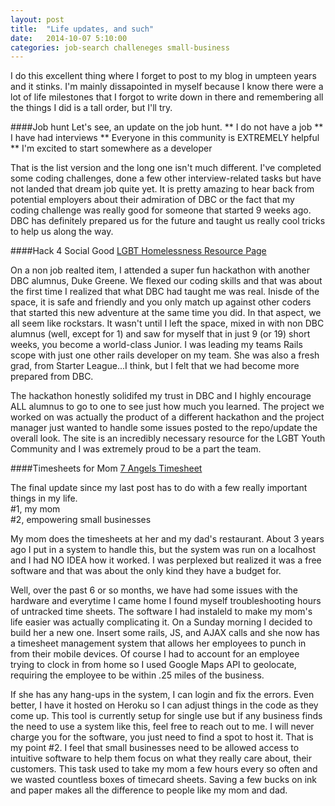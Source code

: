 ```yaml
---
layout: post
title:  "Life updates, and such"
date:   2014-10-07 5:10:00
categories: job-search challeneges small-business
---
```


I do this excellent thing where I forget to post to my blog in umpteen years and it stinks. I'm mainly dissapointed in myself because I know there were a lot of life milestones that I forgot to write down in there and remembering all the things I did is a tall order, but I'll try.

####Job hunt
Let's see, an update on the job hunt.
** I do not have a job
** I have had interviews
** Everyone in this community is EXTREMELY helpful
** I'm excited to start somewhere as a developer

That is the list version and the long one isn't much different. I've completed some coding challenges, done a few other interview-related tasks but have not landed that dream job quite yet. It is pretty amazing to hear back from potential employers about their admiration of DBC or the fact that my coding challenge was really good for someone that started 9 weeks ago. DBC has definitely prepared us for the future and taught us really cool tricks to help us along the way. 

####Hack 4 Social Good
<a href="http://resources.lgbthomelessness.com" target="_blank">LGBT Homelessness Resource Page<a/>

On a non job realted item, I attended a super fun hackathon with another DBC alumnus, Duke Greene. We flexed our coding skills and that was about the first time I realized that what DBC had taught me was real. Inisde of the space, it is safe and friendly and you only match up against other coders that started this new adventure at the same time you did. In that aspect, we all seem like rockstars. It wasn't until I left the space, mixed in with non DBC alumnus (well, except for 1) and saw for myself that in just 9 (or 19) short weeks, you become a world-class Junior. I was leading my teams Rails scope with just one other rails developer on my team. She was also a fresh grad, from Starter League...I think, but I felt that we had become more prepared from DBC.

The hackathon honestly solidifed my trust in DBC and I highly encourage ALL alumnus to go to one to see just how much you learned. The project we worked on was actually the product of a different hackathon and the project manager just wanted to handle some issues posted to the repo/update the overall look. The site is an incredibly necessary resource for the LGBT Youth Community and I was extremely proud to be a part the team.

####Timesheets for Mom
<a href="http://timesheet.7angelsrestaurant.com" target="_blank">7 Angels Timesheet</a>

The final update since my last post has to do with a few really important things in my life.<br> 
#1, my mom<br>
#2, empowering small businesses

My mom does the timesheets at her and my dad's restaurant. About 3 years ago I put in a system to handle this, but the system was run on a localhost and I had NO IDEA how it worked. I was perplexed but realized it was a free software and that was about the only kind they have a budget for. 

Well, over the past 6 or so months, we have had some issues with the hardware and everytime I came home I found myself troubleshooting hours of untracked time sheets. The software I had instaleld to make my mom's life easier was actually complicating it. On a Sunday morning I decided to build her a new one. Insert some rails, JS, and AJAX calls and she now has a timesheet management system that allows her employees to punch in from their mobile devices. Of course I had to account for an employee trying to clock in from home so I used Google Maps API to geolocate, requiring the employee to be within .25 miles of the business.

If she has any hang-ups in the system, I can login and fix the errors. Even better, I have it hosted on Heroku so I can adjust things in the code as they come up. This tool is currently setup for single use but if any business finds the need to use a system like this, feel free to reach out to me. I will never charge you for the software, you just need to find a spot to host it. That is my point #2. I feel that small businesses need to be allowed access to intuitive software to help them focus on what they really care about, their customers. This task used to take my mom a few hours every so often and we wasted countless boxes of timecard sheets. Saving a few bucks on ink and paper makes all the difference to people like my mom and dad.
